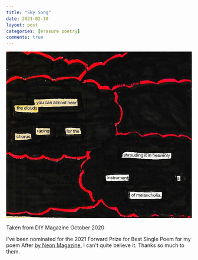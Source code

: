 ```yaml
---
title: "Sky Song"
date: 2021-02-10
layout: post
categories: [erasure poetry]
comments: true
---
```


<img src="/assets/images/articles/2021/skysong.jpeg" class="responsive"><br>

Taken from DIY Magazine October 2020

I've been nominated for the 2021 Forward Prize for Best Single Poem for my poem After [by Neon Magazine.](https://www.neonbooks.org.uk/2021-forward-prize-for-best-single-poem-nominations/) I can't quite believe it. Thanks so much to them.
